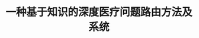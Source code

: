 ---
layout: page
title: 一种基于知识的深度医疗问题路由方法及系统
description: CN110322959B
img:
importance: 9
category: 
---